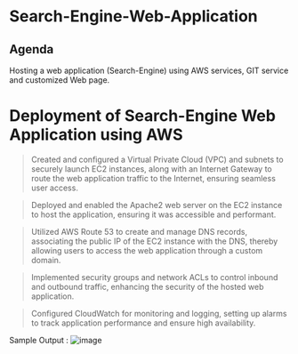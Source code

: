 # Search-Engine-Web-Application

## Agenda

Hosting a web application (Search-Engine) using AWS services, GIT service and customized Web page.

# Deployment of Search-Engine Web Application using AWS

> Created and configured a Virtual Private Cloud (VPC) and subnets to securely launch EC2 instances, along with an Internet Gateway to route the web application traffic to the Internet, ensuring seamless user access.

> Deployed and enabled the Apache2 web server on the EC2 instance to host the application, ensuring it was accessible and performant.

> Utilized AWS Route 53 to create and manage DNS records, associating the public IP of the EC2 instance with the DNS, thereby allowing users to access the web application through a custom domain.

> Implemented security groups and network ACLs to control inbound and outbound traffic, enhancing the security of the hosted web application.

> Configured CloudWatch for monitoring and logging, setting up alarms to track application performance and ensure high availability.

Sample Output :
![image](https://github.com/user-attachments/assets/ef8241fd-8535-4e3d-bb4f-f8580a60bb9d)
